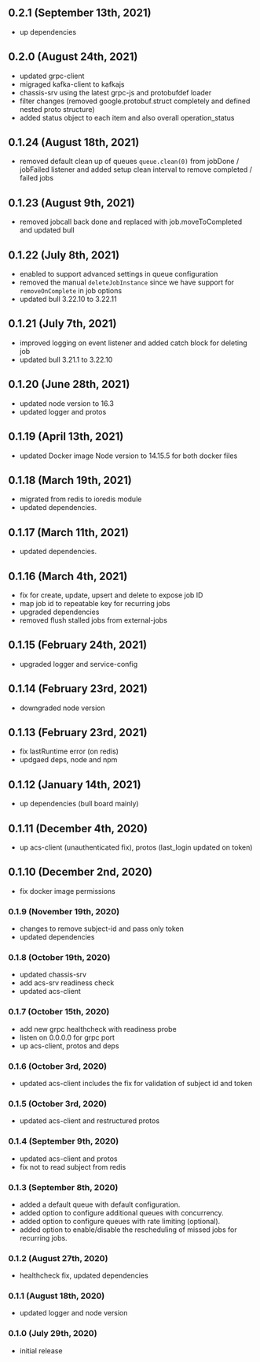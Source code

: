 ## 0.2.1 (September 13th, 2021)

- up dependencies

## 0.2.0 (August 24th, 2021)

- updated grpc-client
- migraged kafka-client to kafkajs
- chassis-srv using the latest grpc-js and protobufdef loader
- filter changes (removed google.protobuf.struct completely and defined nested proto structure)
- added status object to each item and also overall operation_status

## 0.1.24 (August 18th, 2021)

- removed default clean up of queues `queue.clean(0)` from jobDone / jobFailed listener and added setup clean interval to remove completed / failed jobs

## 0.1.23 (August 9th, 2021)

- removed jobcall back done and replaced with job.moveToCompleted and updated bull

## 0.1.22 (July 8th, 2021)

- enabled to support advanced settings in queue configuration
- removed the manual `deleteJobInstance` since we have support for `removeOnComplete` in job options
- updated bull 3.22.10 to 3.22.11

## 0.1.21 (July 7th, 2021)

- improved logging on event listener and added catch block for deleting job
- updated bull 3.21.1 to 3.22.10

## 0.1.20 (June 28th, 2021)

- updated node version to 16.3
- updated logger and protos

## 0.1.19 (April 13th, 2021)

- updated Docker image Node version to 14.15.5
for both docker files

## 0.1.18 (March 19th, 2021)

- migrated from redis to ioredis module
- updated dependencies.

## 0.1.17 (March 11th, 2021)

- updated dependencies.

## 0.1.16 (March 4th, 2021)

- fix for create, update, upsert and delete to expose job ID
- map job id to repeatable key for recurring jobs
- upgraded dependencies
- removed flush stalled jobs from external-jobs

## 0.1.15 (February 24th, 2021)

- upgraded logger and service-config

## 0.1.14 (February 23rd, 2021)

- downgraded node version

## 0.1.13 (February 23rd, 2021)

- fix lastRuntime error (on redis)
- updgaed deps, node and npm

## 0.1.12 (January 14th, 2021)

- up dependencies (bull board mainly)

## 0.1.11 (December 4th, 2020)

- up acs-client (unauthenticated fix), protos (last_login updated on token)

## 0.1.10 (December 2nd, 2020)

- fix docker image permissions

### 0.1.9 (November 19th, 2020)

- changes to remove subject-id and pass only token
- updated dependencies

### 0.1.8 (October 19th, 2020)

- updated chassis-srv
- add acs-srv readiness check
- updated acs-client

### 0.1.7 (October 15th, 2020)

- add new grpc healthcheck with readiness probe
- listen on 0.0.0.0 for grpc port
- up acs-client, protos and deps

### 0.1.6 (October 3rd, 2020)

- updated acs-client includes the fix for validation of subject id and token

### 0.1.5 (October 3rd, 2020)

- updated acs-client and restructured protos

### 0.1.4 (September 9th, 2020)

- updated acs-client and protos
- fix not to read subject from redis

### 0.1.3 (September 8th, 2020)

- added a default queue with default configuration.
- added option to configure additional queues with concurrency.
- added option to configure queues with rate limiting (optional).
- added option to enable/disable the rescheduling of missed jobs for
 recurring jobs.

### 0.1.2 (August 27th, 2020)

- healthcheck fix, updated dependencies

### 0.1.1 (August 18th, 2020)

- updated logger and node version

### 0.1.0 (July 29th, 2020)

- initial release
